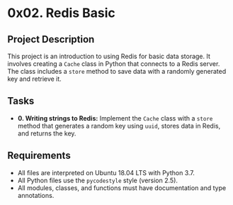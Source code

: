 # 0x02. Redis Basic

## Project Description

This project is an introduction to using Redis for basic data storage. It involves creating a `Cache` class in Python that connects to a Redis server. The class includes a `store` method to save data with a randomly generated key and retrieve it.

## Tasks

* **0. Writing strings to Redis:** Implement the `Cache` class with a `store` method that generates a random key using `uuid`, stores data in Redis, and returns the key.

## Requirements

* All files are interpreted on Ubuntu 18.04 LTS with Python 3.7.
* All Python files use the `pycodestyle` style (version 2.5).
* All modules, classes, and functions must have documentation and type annotations.